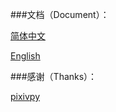 ###文档（Document）：

[简体中文][1]

[English][2]

###感谢（Thanks）：

[pixivpy][3]

[1]:/docs/readme_cn.md
[2]:/docs/readme_en.md
[3]:https://github.com/upbit/pixivpy